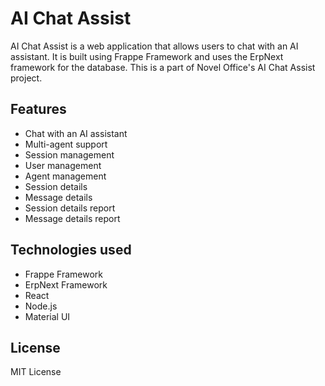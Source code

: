 # AI Chat Assist

AI Chat Assist is a web application that allows users to chat with an AI assistant. It is built using Frappe Framework and uses the ErpNext framework for the database. This is a part of Novel Office's AI Chat Assist project.

## Features

- Chat with an AI assistant
- Multi-agent support
- Session management
- User management
- Agent management
- Session details
- Message details
- Session details report
- Message details report

## Technologies used

- Frappe Framework
- ErpNext Framework
- React
- Node.js
- Material UI

## License
MIT License
